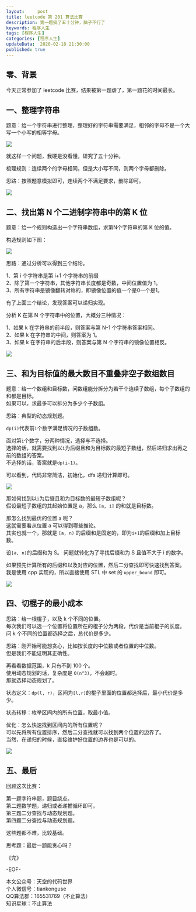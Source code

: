 ```yaml
---   
layout:     post  
title: leetcode 第 201 算法比赛
description: 第一题搞了五十分钟，脑子不行了    
keywords: 程序人生  
tags: [程序人生]    
categories: [程序人生]  
updateData:  2020-02-18 21:30:00  
published: true  
---  
```



## 零、背景  


今天正常参加了 leetcode 比赛，结果被第一题虐了，第一题花的时间最长。  


## 一、整理字符串  


题意：给一个字符串进行整理，整理好的字符串需要满足，相邻的字母不是一个大写一个小写的相等字母。  


![](http://res.tiankonguse.com/images/2020/08/09/001.png)  


就这样一个问题，我硬是没看懂，研究了五十分钟。  


梳理规则：连续两个的字母相同，但是大小写不同，则两个字母都删除。  


思路：按照题意模拟即可，连续两个不满足要求，删除即可。  


![](http://res.tiankonguse.com/images/2020/08/09/002.png)  


## 二、找出第 N 个二进制字符串中的第 K 位  


题意：给一个规则构造出一个字符串数组，求第N个字符串的第 K 位的值。  


构造规则如下图：  


![](http://res.tiankonguse.com/images/2020/08/09/003.png)  


思路：通过分析可以得到三个结论。  


1、第 i 个字符串是第 i+1 个字符串的前缀  
2、除了第一个字符串，其他字符串长度都是奇数，中间位置值为 1。  
3、所有字符串是镜像翻转对称的，即镜像位置的值一个是0一个是1。  



有了上面三个结论，发现答案可以递归实现。  


分析 K 在第 N 个字符串中的位置，大概分三种情况：  


1、如果 k 在字符串的前半段，则答案与第 N-1 个字符串答案相同。  
2、如果 k 在字符串的中间，则答案为 1。  
3、如果 k 在字符串的后半段，则答案与第 N 个字符串的镜像位置相反。  


![](http://res.tiankonguse.com/images/2020/08/09/004.png)  


## 三、和为目标值的最大数目不重叠非空子数组数目  

题意：给一个数组和目标数，问数组能分拆分为若干个连续子数组，每个子数组的和都是目标。  
如果可以，求最多可以拆分为多少个子数组。  



思路：典型的动态规划题。  


`dp(i)`代表前`i`个数字满足情况的子数组数。  


面对第`i`个数字，分两种情况，选择与不选择。  
选择的话，就需要找到以`i`为后缀且和为目标数的最短子数组，然后递归求出再之前的数组的答案。  
不选择的话，答案就是`dp(i-1)`。  


可以看到，代码非常简洁，初始化，dfs 递归计算即可。  


![](http://res.tiankonguse.com/images/2020/08/09/005.png)  


那如何找到以`i`为后缀且和为目标数的最短子数组呢？  
假设最短子数组的其起始位置是 a，那么 `[a, i]` 的和就是目标数。  


那怎么找到最优的位置 a 呢？  
这就需要看从位置 a 可以得到哪些推论。  
其实也就一个，那就是 `[a, n)` 的后缀和是固定的，即为`i+1`的后缀和加上目标数。  


设`[a, n)`的后缀和为 S。
问题就转化为了寻找后缀和为 S 且值不大于 i 的数字。  


如果预先计算所有的后缀和以及对应的位置，然后二分查找即可快速找到答案。  
我是使用 cpp 实现的，所以直接使用 STL 中 set 的 `upper_bound` 即可。  



![](http://res.tiankonguse.com/images/2020/08/09/006.png)  


## 四、切棍子的最小成本  


思路：给一根棍子，以及 k 个不同的位置。  
每次我们可以选一个位置将位置所在的棍子分为两段，代价是当前棍子的长度。  
问 k 个不同的位置都选择之后，总代价是多少。  


思路：刚开始可能想贪心，比如按长度的中位数或者位置的中位数。  
但是我们不能证明其正确性。  


再看看数据范围，k 只有不到 100 个。  
使用动态规划的话，复杂度是 `O(n^3)`，不会超时。  
那就选择动态规划了。  


状态定义：`dp(l, r)`，区间为`[l,r]`的棍子里面的位置都选择后，最小代价是多少。  


状态转移：枚举区间内的所有位置，取最小值。  


优化：怎么快速找到区间内的所有位置呢？  
可以先将所有位置排序，然后二分查找就可以找到两个位置的边界了。  
当然，在递归的时候，直接维护好位置的边界也是可以的。  



![](http://res.tiankonguse.com/images/2020/08/09/007.png)  


## 五、最后  


回顾这次比赛：  


第一题字符串题，题目绕点。  
第二题数学题，递归或者递推循环即可。  
第三题二分查找与动态规划题。  
第四题二分查找与动态规划题。  



这些题都不难，比较基础。  



思考题：最后一题能贪心吗？  


《完》  


-EOF-  



本文公众号：天空的代码世界  
个人微信号：tiankonguse  
QQ算法群：165531769（不止算法）  
知识星球：不止算法  

